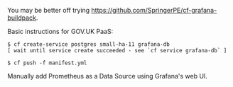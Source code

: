 
You may be better off trying https://github.com/SpringerPE/cf-grafana-buildpack.

Basic instructions for GOV.UK PaaS:

```
$ cf create-service postgres small-ha-11 grafana-db
[ wait until service create succeeded - see `cf service grafana-db` ]

$ cf push -f manifest.yml
```

Manually add Prometheus as a Data Source using Grafana's web UI.
